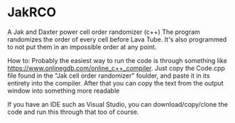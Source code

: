 # JakRCO
A Jak and Daxter power cell order randomizer (c++)
The program randomizes the order of every cell before Lava Tube. It's also programmed to not put them in an impossible order at any point.

How to:
Probably the easiest way to run the code is through something like https://www.onlinegdb.com/online_c++_compiler.
Just copy the Code.cpp file found in the "Jak cell order randomizer" foulder, and paste it in its entirety into the compiler. After that you can copy the text from the output window into something more readable


If you have an IDE such as Visual Studio, you can download/copy/clone the code and run this through that too of course.

